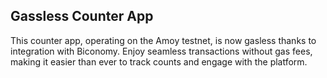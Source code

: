 ## Gassless Counter App
This counter app, operating on the Amoy testnet, is now gasless thanks to integration with Biconomy. Enjoy seamless transactions without gas fees, making it easier than ever to track counts and engage with the platform.

